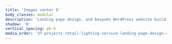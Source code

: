 ```yaml
---
title: 'Images center 9'
body_classes: modular
description: 'Landing page design, and bespoke WordPress website building for 3F Project''s retail lighting service home page on phone'
shadow: '0'
vertical_spacing: pb-5
media_order: '3f-projects-retail-lighting-service-landing-page-design-and-bespoke-wordpress-website-building-phone-5.jpg,3f-projects-retail-lighting-service-landing-page-design-and-bespoke-wordpress-website-building-phone-6.jpg'
---
```


